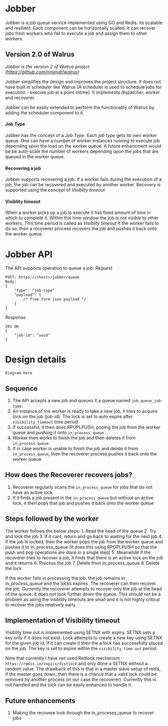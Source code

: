 # Jobber

Jobber is a job queue service implemented using GO and Redis. Its scalable and resilient. Each component can be horizontally scalled. It can recover jobs from workers who fail to execute a job and assign them to other workers.

## Version 2.0 of Walrus
_Jobber is the version 2 of Walrus project (https://github.com/nmjmdr/walrus)_

Jobber simplifies the design and improves the project structure.
It does not have built in scheduler like Walrus (A scheduler is used to schedule jobs for execution - execute job at a point intime).  It implements dispatcher, worker and recoverer.

Jobber can be easily extended to perform the functionality of Walrus by adding the scheduler component to it.


#### Job Type
Jobber has the concept of a _Job Type_. Each _job type_ gets its own worker queue. One can have a number of worker instances running to execute job depending upon the load on the worker queue. A future enhancment would be be auto-scale the number of workers depending upon the jobs that are queued in the worker queue.

#### Recovering a job
Jobber supports recovering a job. If a worker fails during the execution of a job, the job can be recovered and executed by another worker. 
Recovery is supported using the concept of _Visiblity timeout_

#### Visiblity timeout
When a worker picks up a job to execute it has fixed amount of time in which to complete it. Within this time window the job is not _visible_ to other workers. This time period is called as _Visiblity timeout_
If the worker fails to do so, then a recoverer process recovers the job and pushes it back onto the worker queue.

# Jobber API
The API supports operation to queue a job:
_Request_
```
POST: https://<host>/jobber/queue
Body:
{
    "type": "job-type"
    "payload": { 
        /* free-form json payload */
    }
}
```
_Response_
```
201 OK
{
    "job-id": "uuid"
}
```

# Design details
```
Diagram here
```

## Sequence
1. The API accepts a new job and queues it a queue named `job_queue_job-type`. 
2. An instance of the worker is ready to take a new job, it tries to acquire lock on the job (job-id). The lock is set to auto expire after `visibility_timeout` time period.
3. If successful, it then does RPOPLPUSH, poping the job from the worker queue and pushing it onto `in_process_queue`
4. Worker then works to finish the job and then deletes it from `in_process_queue`
5. If in case worker is unable to finish the job and delete it from `in_process_queue`, then the recoverer process pushes it back onto the worker queue

## How does the Recoverer recovers jobs?
1. Recoverer regularly scans the `in_process_queue` for jobs that do not have an active lock 
2. If it finds a job present in the `in_process_queue` but without an active lock, it then pops that job and pushes it back onto the worker queue

## Steps followed by the worker
The worker follows the below steps:
	1. Read the head of the queue
	2. Try and lock the job
	3. If it cant, return and go back to waiting for the next job
	4. If the job is locked, then the worker pops the job from the worker queue and pushes it to in_process_queue (It does this using RPOPLPUSH so that the push and pop operations are done in a single step)
	5. Meanwhile if the recoverer tries to recover a job, it finds that there is an active lock on the job and it returns
	6. Process the job
	7. Delete from in_process_queue
	8. Delete the lock

If the worker fails in processing the job, the job remains in in_process_queue and the locks expires. The recoverer can then recover the job. Currently the recoverer attempts to recover only the job at the head of the queue. It does not look further down the queue. This should not be a problem as along the visibility timeouts are small and it is not highly critical to recover the jobs relatively early.

## Implementation of Visibility timeout
Visiblity time out is implemented using SETNX with expiry. SETNX sets a key only if it does not exist. Lock attempts to create a new key using SETNX for the given job id. If it can create it then the a lock has successfully placed on the job. The key is set to expire within the `visibility time out` period.

Note that currently I have not used Redlock mechanism `https://redis.io/topics/distlock` and only done a SETNX without a random value. The drawback of this is that in a master slave setup of redis, if the master goes down, then there is a chance that a valid lock could be removed by another process (in our case the recoverer). 
Currently this is not handled and the lock can be easily enhanced to handle it.

## Future enhancements
1. Making the recovere look through the in_proceses_queue to recover jobs
